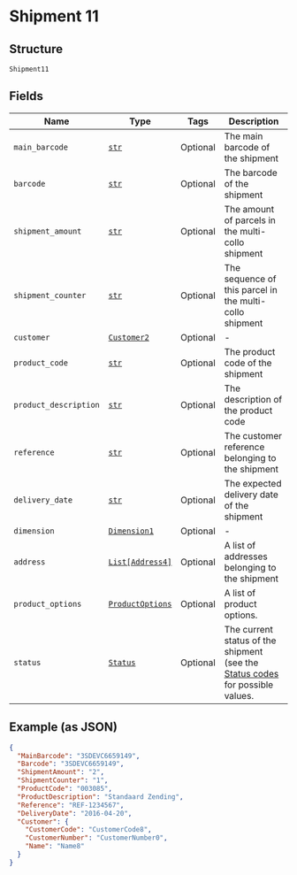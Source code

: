 
# Shipment 11

## Structure

`Shipment11`

## Fields

| Name | Type | Tags | Description |
|  --- | --- | --- | --- |
| `main_barcode` | [`str`](../../doc/models/string-enum.md) | Optional | The main barcode of the shipment |
| `barcode` | [`str`](../../doc/models/string-enum.md) | Optional | The barcode of the shipment |
| `shipment_amount` | [`str`](../../doc/models/string-enum.md) | Optional | The amount of parcels in the multi-collo shipment |
| `shipment_counter` | [`str`](../../doc/models/string-enum.md) | Optional | The sequence of this parcel in the multi-collo shipment |
| `customer` | [`Customer2`](../../doc/models/customer-2.md) | Optional | - |
| `product_code` | [`str`](../../doc/models/string-enum.md) | Optional | The product code of the shipment |
| `product_description` | [`str`](../../doc/models/string-enum.md) | Optional | The description of the product code |
| `reference` | [`str`](../../doc/models/string-enum.md) | Optional | The customer reference belonging to the shipment |
| `delivery_date` | [`str`](../../doc/models/string-enum.md) | Optional | The expected delivery date of the shipment |
| `dimension` | [`Dimension1`](../../doc/models/dimension-1.md) | Optional | - |
| `address` | [`List[Address4]`](../../doc/models/address-4.md) | Optional | A list of addresses belonging to the shipment |
| `product_options` | [`ProductOptions`](../../doc/models/product-options.md) | Optional | A list of product options. |
| `status` | [`Status`](../../doc/models/status.md) | Optional | The current status of the shipment (see the [Status codes](#tag/TandT-status-codes/Status-codes) for possible values. |

## Example (as JSON)

```json
{
  "MainBarcode": "3SDEVC6659149",
  "Barcode": "3SDEVC6659149",
  "ShipmentAmount": "2",
  "ShipmentCounter": "1",
  "ProductCode": "003085",
  "ProductDescription": "Standaard Zending",
  "Reference": "REF-1234567",
  "DeliveryDate": "2016-04-20",
  "Customer": {
    "CustomerCode": "CustomerCode8",
    "CustomerNumber": "CustomerNumber0",
    "Name": "Name8"
  }
}
```


